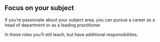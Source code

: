 ## Focus on your subject

If you’re passionate about your subject area, you can pursue a career as a head of department or as a leading practitioner.

In these roles you’ll still teach, but have additional responsibilities.
